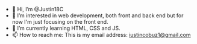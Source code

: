 - 👋 Hi, I’m @Justin18C
- 👀 I’m interested in web development, both front and back end but for now I'm just focusing on the front end.
- 🌱 I’m currently learning HTML, CSS and JS.
- 📫 How to reach me: This is my email address: iustincobuz1@gmail.com

<!---
Justin18C/Justin18C is a ✨ special ✨ repository because its `README.md` (this file) appears on your GitHub profile.
You can click the Preview link to take a look at your changes.
--->
